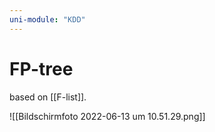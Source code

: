 ```yaml
---
uni-module: "KDD"
---
```


# FP-tree

based on [[F-list]].

![[Bildschirmfoto 2022-06-13 um 10.51.29.png]]
